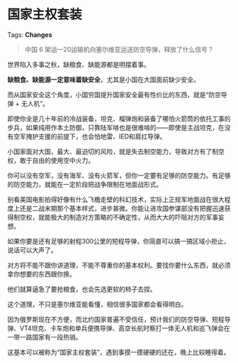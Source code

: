 # 国家主权套装

Tags: **Changes**

> 中国 6 架运—20运输机向塞尔维亚运送防空导弹，释放了什么信号？



世界陷入多事之秋，缺粮食、缺能源都是明摆着事。

**缺粮食、缺能源一定意味着缺安全**，尤其是小国在大国面前缺少安全。

而从国家安全这个角度，小国穷国提升国家安全最有性价比的东西，就是“防空导弹 + 无人机”。

即使你全是几十年前的冷战装备，坦克、榴弹炮和装备了哪怕火箭筒的依托工事的步兵，如果纯用作本土防御，只靠陆军啃也是很难啃的——即使是主战坦克，在没有空军掩护支援的前提下，也会怕地雷、IED和肩扛导弹。

小国家面对大国，最大、最迫切的风险，就是失去制空能力，导致对方有了制空权，敢于自由的使用空中火力。

你可以没有空军，没有海军、没有火箭军，但你一定要有足够的防空能力。有足够的防空能力，就能在一定阶段把战争限制在地面战形式。

别看美国电影拍得好像有什么飞檐走壁的科幻技术，实际上正规军地面战在很大程度上还是二战末期那个基本样式，进步甚微。你能让进攻国参谋部没有把握迅速获得制空权，就能极大的制造对方策略的不确定性，从而大大的吓阻对方的军事妄想。

如果你要是还有足够的射程300公里的短程导弹，你简直可以搞一搞区域小拒止，说话可以大声了。

对方将不能不跟你讲道理，不能不尊重你的基本权利。要找你要什么东西，就必须拿你想要的东西跟你换。

他们就算逼急了要抢粮食，也会先选更软的柿子去捏。

这个道理，不只是塞尔维亚能看懂，相信很多国家都会看得明白。

因为俄罗斯现在不方便，而北约国家普遍不受信任，预计我们的防空导弹、短程导弹、VT4坦克、卡车炮和单兵便携导弹、高空长航时察打一体无人机和巡飞弹会在一带一路国家有一段热销。

这基本可以被称为“国家主权套装”，遇到事摸一摸硬硬的还在，晚上比较睡得着。



